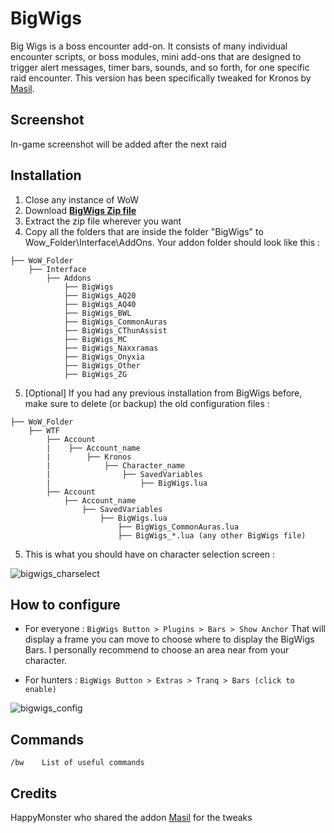 # BigWigs

Big Wigs is a boss encounter add-on. It consists of many individual encounter scripts, or boss modules, mini add-ons that are designed to trigger alert messages, timer bars, sounds, and so forth, for one specific raid encounter.
This version has been specifically tweaked for Kronos by [Masil](armory.twinstar.cz/character-sheet.xml?r=Kronos&cn=masil).

## Screenshot

In-game screenshot will be added after the next raid

## Installation
1. Close any instance of WoW
2. Download **[BigWigs Zip file](https://github.com/Linae-Kronos/BigWigs/archive/master.zip)**
3. Extract the zip file wherever you want
4. Copy all the folders that are inside the folder "BigWigs" to Wow_Folder\Interface\AddOns. Your addon folder should look like this :
```
├── WoW_Folder
    ├── Interface
        ├── Addons
            ├── BigWigs
            ├── BigWigs_AQ20
            ├── BigWigs_AQ40
            ├── BigWigs_BWL
            ├── BigWigs_CommonAuras
            ├── BigWigs_CThunAssist
            ├── BigWigs_MC
            ├── BigWigs_Naxxramas
            ├── BigWigs_Onyxia
            ├── BigWigs_Other
            ├── BigWigs_ZG
```
   
5. [Optional] If you had any previous installation from BigWigs before, make sure to delete (or backup) the old configuration files :
```
├── WoW_Folder
    ├── WTF
        ├── Account
        |    ├── Account_name
        |        ├── Kronos
        |            ├── Character_name
        |                ├── SavedVariables
        |                    ├── BigWigs.lua
        ├── Account
    	    ├── Account_name
    	        ├── SavedVariables
    	            ├── BigWigs.lua
    	                ├── BigWigs_CommonAuras.lua
    	                ├── BigWigs_*.lua (any other BigWigs file)
```

5. This is what you should have on character selection screen :

![bigwigs_charselect](https://cloud.githubusercontent.com/assets/24671466/24905771/5abf160e-1eb5-11e7-8e6c-91fe9ca36a16.png)

## How to configure

- For everyone :
```BigWigs Button > Plugins > Bars > Show Anchor```
That will display a frame you can move to choose where to display the BigWigs Bars. I personally recommend to choose an area near from your character.

- For hunters :
```BigWigs Button > Extras > Tranq > Bars (click to enable)```

![bigwigs_config](https://cloud.githubusercontent.com/assets/24671466/24906187/fdb21554-1eb6-11e7-8cab-4295bd654e1d.png)

## Commands
```
/bw    List of useful commands
```

## Credits
HappyMonster who shared the addon
[Masil](armory.twinstar.cz/character-sheet.xml?r=Kronos&cn=masil) for the tweaks

